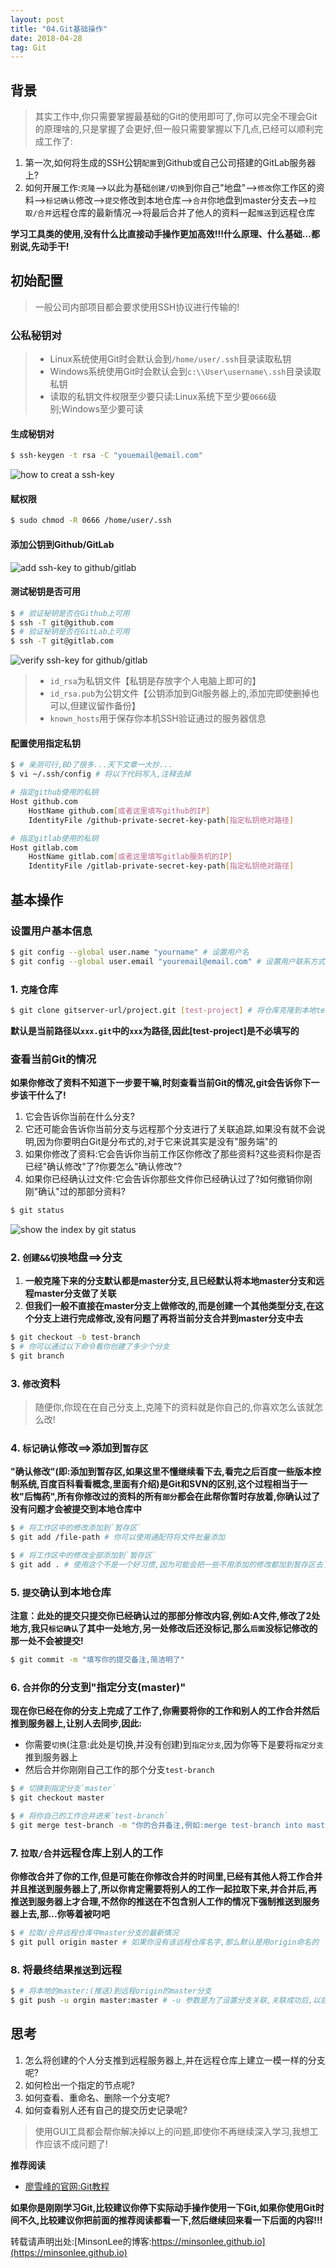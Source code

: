 ```yaml
---
layout: post
title: "04.Git基础操作"
date: 2018-04-28
tag: Git
---
```


## 背景
> 其实工作中,你只需要掌握最基础的Git的使用即可了,你可以完全不理会Git的原理啥的,只是掌握了会更好,但一般只需要掌握以下几点,已经可以顺利完成工作了:

1. 第一次,如何将生成的SSH公钥`配置`到Github或自己公司搭建的GitLab服务器上?
2. 如何开展工作:`克隆`-->以此为基础`创建/切换`到你自己"地盘"-->`修改`你工作区的资料-->`标记确认`修改-->`提交`修改到本地仓库-->`合并`你地盘到master分支去-->`拉取/合并`远程仓库的最新情况-->将最后合并了他人的资料一起`推送`到远程仓库

**学习工具类的使用,没有什么比直接动手操作更加高效!!!什么原理、什么基础...都别说,先动手干!**

## 初始配置
> 一般公司内部项目都会要求使用SSH协议进行传输的!

### 公私秘钥对
> - Linux系统使用Git时会默认会到`/home/user/.ssh`目录读取私钥
> - Windows系统使用Git时会默认会到`c:\\User\username\.ssh`目录读取私钥
> - 读取的私钥文件权限至少要只读:Linux系统下至少要`0666`级别;Windows至少要可读

#### 生成秘钥对
```sh
$ ssh-keygen -t rsa -C "youemail@email.com"
```
![how to creat a ssh-key](/images/article/git/how-to-creat-ssh-key.png)

#### 赋权限
```sh
$ sudo chmod -R 0666 /home/user/.ssh
```

#### 添加公钥到Github/GitLab
![add ssh-key to github/gitlab](/images/article/git/add_ssh_key_to_server.gif)

#### 测试秘钥是否可用
```sh
$ # 验证秘钥是否在Github上可用
$ ssh -T git@github.com
$ # 验证秘钥是否在GitLab上可用
$ ssh -T git@gitlab.com
```
![verify ssh-key for github/gitlab](/images/article/git/verify_ssh_key_for_server.gif)
> - `id_rsa`为私钥文件【私钥是存放字个人电脑上即可的】
> - `id_rsa.pub`为公钥文件【公钥添加到Git服务器上的,添加完即使删掉也可以,但建议留作备份】
> - `known_hosts`用于保存你本机SSH验证通过的服务器信息

#### 配置使用指定私钥
```sh
$ # 亲测可行,BD了很多...天下文章一大抄...
$ vi ~/.ssh/config # 将以下代码写入,注释去掉

# 指定github使用的私钥
Host github.com
    HostName github.com[或者这里填写github的IP]
    IdentityFile /github-private-secret-key-path[指定私钥绝对路径]

# 指定gitlab使用的私钥
Host gitlab.com
    HostName gitlab.com[或者这里填写gitlab服务机的IP]
    IdentityFile /gitlab-private-secret-key-path[指定私钥绝对路径]
```

## 基本操作

### 设置用户基本信息
```sh
$ git config --global user.name "yourname" # 设置用户名
$ git config --global user.email "youremail@email.com" # 设置用户联系方式
```

### 1. `克隆`仓库
```sh
$ git clone gitserver-url/project.git [test-project] # 将仓库克隆到本地test-project目录
```
**默认是当前路径以`xxx.git`中的`xxx`为路径,因此[test-project]是不必填写的**

### 查看当前Git的情况
**如果你修改了资料不知道下一步要干嘛,时刻查看当前Git的情况,git会告诉你下一步该干什么了!**
1. 它会告诉你当前在什么分支?
2. 它还可能会告诉你当前分支与远程那个分支进行了关联追踪,如果没有就不会说明,因为你要明白Git是分布式的,对于它来说其实是没有"服务端"的
3. 如果你修改了资料:它会告诉你当前工作区你修改了那些资料?这些资料你是否已经"确认修改"了?你要怎么"确认修改"?
4. 如果你已经确认过文件:它会告诉你那些文件你已经确认过了?如何撤销你刚刚"确认"过的那部分资料?
```sh
$ git status
```
![show the index by git status](/images/article/git/git-status.png)

### 2. `创建&&切换`地盘==>分支
1. **一般克隆下来的分支默认都是master分支,且已经默认将本地master分支和远程master分支做了关联**
2. **但我们一般不直接在master分支上做修改的,而是创建一个其他类型分支,在这个分支上进行完成修改,没有问题了再将当前分支合并到master分支中去**
```sh
$ git checkout -b test-branch
$ # 你可以通过以下命令看你创建了多少个分支
$ git branch
```

### 3. `修改`资料
> 随便你,你现在在自己分支上,克隆下的资料就是你自己的,你喜欢怎么该就怎么改!

### 4. `标记确认`修改==>添加到`暂存区`
**"确认修改"(即:添加到暂存区,如果这里不懂继续看下去,看完之后百度一些版本控制系统,百度百科看看概念,里面有介绍)是Git和SVN的区别,这个过程相当于一枚"后悔药",所有你修改过的资料的所有`部分`都会在此帮你暂时存放着,你确认过了没有问题才会被提交到本地仓库中**

```sh
$ # 将工作区中的修改添加到`暂存区`
$ git add /file-path # 你可以使用通配符将文件批量添加

$ # 将工作区中的修改全部添加到`暂存区`
$ git add . # 使用这个不是一个好习惯,因为可能会把一些不用添加的修改都加到暂存区去了,所以使用前要确认好,不要添加一堆垃圾文件进去
```

### 5. `提交`确认到本地仓库
**注意：此处的提交只提交你已经确认过的那部分修改内容,例如:A文件,修改了2处地方,我只`标记确认`了其中一处地方,另一处修改后还没标记,那么`后面`没标记修改的那一处不会被提交!**
```sh
$ git commit -m "填写你的提交备注,简洁明了"
```

### 6. `合并`你的分支到"指定分支(master)"
**现在你已经在你的分支上完成了工作了,你需要将你的工作和别人的工作合并然后推到服务器上,让别人去同步,因此:**
- 你需要`切换`(注意:此处是切换,并没有创建)到`指定分支`,因为你等下是要将`指定分支`推到服务器上
- 然后合并你刚刚自己工作的那个分支`test-branch`

```sh
$ # 切换到指定分支`master`
$ git checkout master

$ # 将你自己的工作合并进来`test-branch`
$ git merge test-branch -m "你的合并备注,例如:merge test-branch into master"
```

### 7. `拉取/合并`远程仓库上别人的工作
**你修改合并了你的工作,但是可能在你修改合并的时间里,已经有其他人将工作合并并且推送到服务器上了,所以你肯定需要将别人的工作一起拉取下来,并合并后,再推送到服务器上才合理,不然你的推送在不包含别人工作的情况下强制推送到服务器上去,那...你等着被叼吧**
```sh
$ # 拉取/合并远程仓库中master分支的最新情况
$ git pull origin master # 如果你没有该远程仓库名字,那么默认是用origin命名的
```

### 8. 将最终结果`推送`到远程
```sh
$ # 将本地的master:(推送)到远程origin的master分支
$ git push -u orgin master:master # -u 参数是为了设置分支关联,关联成功后,以后的推送就可以直接`git push`即可
```


## 思考
1. 怎么将创建的个人分支推到远程服务器上,并在远程仓库上建立一模一样的分支呢?
2. 如何检出一个指定的节点呢?
3. 如何查看、重命名、删除一个分支呢?
4. 如何查看别人还有自己的提交历史记录呢?

> 使用GUI工具都会帮你解决掉以上的问题,即使你不再继续深入学习,我想工作应该不成问题了!

**推荐阅读**
- [廖雪峰的官网:Git教程](https://www.liaoxuefeng.com/wiki/0013739516305929606dd18361248578c67b8067c8c017b000)

**如果你是刚刚学习Git,比较建议你停下实际动手操作使用一下Git,如果你使用Git时间不久,比较建议你把前面的推荐阅读都看一下,然后继续回来看一下后面的内容!!!**

转载请声明出处:[MinsonLee的博客:https://minsonlee.github.io](https://minsonlee.github.io)

